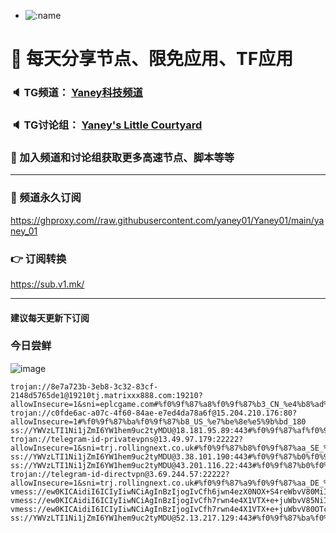 +   ![:name](https://count.getloli.com/get/@yaney01?theme=gelbooru-h)

# 🚀 每天分享节点、限免应用、TF应用
### 🔈 TG频道： [Yaney科技频道](https://t.me/yaney_01) 
### 🔈 TG讨论组： [Yaney's Little Courtyard](https://t.me/+caB8IkK7JvMzM2I1)
### 🔔 加入频道和讨论组获取更多高速节点、脚本等等  
***
### 🔗  频道永久订阅
   https://ghproxy.com//raw.githubusercontent.com/yaney01/Yaney01/main/yaney_01
### 👉  订阅转换
   https://sub.v1.mk/
***
#### 建议每天更新下订阅
### 今日尝鲜
![image](https://github.com/yaney01/Yaney01/assets/53202722/ecd151d4-5609-43f6-81a3-aa98c0fe9337)

```
trojan://8e7a723b-3eb8-3c32-83cf-2148d5765de1@19210tj.matrixxx888.com:19210?allowInsecure=1&sni=eplcgame.com#%f0%9f%87%a8%f0%9f%87%b3_CN_%e4%b8%ad%e5%9b%bd_4
trojan://c0fde6ac-a07c-4f60-84ae-e7ed4da78a6f@15.204.210.176:80?allowInsecure=1#%f0%9f%87%ba%f0%9f%87%b8_US_%e7%be%8e%e5%9b%bd_180
ss://YWVzLTI1Ni1jZmI6YW1hem9uc2tyMDU@18.181.95.89:443#%f0%9f%87%af%f0%9f%87%b5_JP_%e6%97%a5%e6%9c%ac_2
trojan://telegram-id-privatevpns@13.49.97.179:22222?allowInsecure=1&sni=trj.rollingnext.co.uk#%f0%9f%87%b8%f0%9f%87%aa_SE_%e7%91%9e%e5%85%b8_183
ss://YWVzLTI1Ni1jZmI6YW1hem9uc2tyMDU@3.38.101.190:443#%f0%9f%87%b0%f0%9f%87%b7_KR_%e9%9f%a9%e5%9b%bd_535
ss://YWVzLTI1Ni1jZmI6YW1hem9uc2tyMDU@43.201.116.22:443#%f0%9f%87%b0%f0%9f%87%b7_KR_%e9%9f%a9%e5%9b%bd_427
trojan://telegram-id-directvpn@3.69.244.57:22222?allowInsecure=1&sni=trj.rollingnext.co.uk#%f0%9f%87%a9%f0%9f%87%aa_DE_%e5%be%b7%e5%9b%bd_243
vmess://ew0KICAidiI6ICIyIiwNCiAgInBzIjogIvCfh6jwn4ezX0NOX+S4reWbvV80MiIsDQogICJhZGQiOiAiMTIwLjIzMy40My43NCIsDQogICJwb3J0IjogIjQ5NjczIiwNCiAgImlkIjogIjc3MGVlNzMwLTI0NTAtNGUzYy1hNmM2LTM5MzJiZDMyYWZiZCIsDQogICJhaWQiOiAiNjQiLA0KICAic2N5IjogImF1dG8iLA0KICAibmV0IjogInRjcCIsDQogICJ0eXBlIjogIm5vbmUiLA0KICAiaG9zdCI6ICIiLA0KICAicGF0aCI6ICIiLA0KICAidGxzIjogIiIsDQogICJzbmkiOiAiIg0KfQ==
vmess://ew0KICAidiI6ICIyIiwNCiAgInBzIjogIvCfh7rwn4e4X1VTX+e+juWbvV85NiIsDQogICJhZGQiOiAiZmQuc2hhYmlqaWNoYW5nLmNvbSIsDQogICJwb3J0IjogIjgwIiwNCiAgImlkIjogIjBmODkyMWVjLWY2OTEtNGUwNS1hYWEyLTVkMDk2MTMzYjYwNiIsDQogICJhaWQiOiAiMCIsDQogICJzY3kiOiAiYXV0byIsDQogICJuZXQiOiAid3MiLA0KICAidHlwZSI6ICJub25lIiwNCiAgImhvc3QiOiAiYXNiMy5zaGFiaWppY2hhbmcuY29tIiwNCiAgInBhdGgiOiAiLyIsDQogICJ0bHMiOiAiIiwNCiAgInNuaSI6ICIiDQp9
vmess://ew0KICAidiI6ICIyIiwNCiAgInBzIjogIvCfh7rwn4e4X1VTX+e+juWbvV80OTciLA0KICAiYWRkIjogInJ1MS5taWFuZmVueXVuMDEyLmV1Lm9yZyIsDQogICJwb3J0IjogIjQ0MyIsDQogICJpZCI6ICJjNTk2NGE2My1kNjdjLTQ2NjgtY2RhZS02NDQzYTE1ODFlNzYiLA0KICAiYWlkIjogIjAiLA0KICAic2N5IjogImF1dG8iLA0KICAibmV0IjogIndzIiwNCiAgInR5cGUiOiAibm9uZSIsDQogICJob3N0IjogInJ1MS5taWFuZmVueXVuMDEyLmV1Lm9yZyIsDQogICJwYXRoIjogIi9qZGJwNjA2IiwNCiAgInRscyI6ICJ0bHMiLA0KICAic25pIjogIiINCn0=
ss://YWVzLTI1Ni1jZmI6YW1hem9uc2tyMDU@52.13.217.129:443#%f0%9f%87%ba%f0%9f%87%b8_US_%e7%be%8e%e5%9b%bd_197
